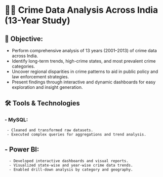 # 🕵️‍♂️ Crime Data Analysis Across India (13-Year Study)

## 📌 Objective:
- Perform comprehensive analysis of 13 years (2001–2013) of crime data across India.
- Identify long-term trends, high-crime states, and most prevalent crime categories.
- Uncover regional disparities in crime patterns to aid in public policy and law enforcement strategies.
- Present findings through interactive and dynamic dashboards for easy exploration and insight generation.

## 🛠️ Tools & Technologies
### - MySQL:
     - Cleaned and transformed raw datasets.
     - Executed complex queries for aggregations and trend analysis.

## - Power BI:
      - Developed interactive dashboards and visual reports.
      - Visualized state-wise and year-wise crime data trends.
      - Enabled drill-down analysis by category and geography.
